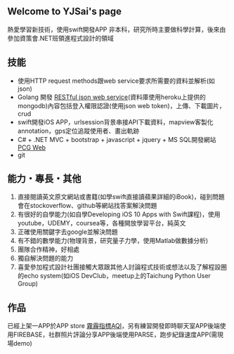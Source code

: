 ## Welcome to YJSai's page

熱愛學習新技術，使用swift開發APP </b>
非本科，研究所時主要做科學計算，後來由參加資策會.NET班領進程式設計的領域

## 技能

* 使用HTTP request methods跟web service要求所需要的資料並解析(如json)
* Golang 開發 [RESTful json web service](https://github.com/YJSai/GOLANG-WebService)(資料庫使用heroku上提供的mongodb)內容包括登入權限認證(使用json web token)，上傳、下載圖片，crud
* swift開發iOS APP，urlsession背景串接API下載資料，mapview客製化annotation，gps定位追蹤使用者、畫出軌跡
* C# + .NET MVC + bootstrap + javascript + jquery + MS SQL開發網站[PCG Web](https://github.com/YJSai/iii-PCG-web)
* git

## 能力・專長・其他

1. 直接閱讀英文原文網站或書籍(如學swift直接讀蘋果詳細的iBook)，碰到問題會在stockoverflow、github等網站找答案解決問題
2. 有很好的自學能力(如自學Developing iOS 10 Apps with Swift課程)，使用youtube，UDEMY，coursea等，各種開放學習平台，純英文
3. 正確使用關鍵字去google並解決問題
4. 有不錯的數學能力(物理背景，研究量子力學，使用Matlab做數據分析)
5. 團隊合作精神，好相處
6. 獨自解決問題的能力
8. 喜愛參加程式設計社團接觸大眾跟其他人討論程式技術或想法以及了解程設圈的echo system(如iOS DevClub，meetup上的Taichung Python User Group)

## 作品

已經上架一APP於APP store [霧霾指標AQI](itunes.apple.com/us/app/霧霾指標aqi/id1222400893)，另有練習開發即時聊天室APP後端使用FIREBASE，社群照片評論分享APP後端使用PARSE，跑步紀錄速度APP(需現場demo)

